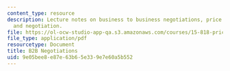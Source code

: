 ```yaml
---
content_type: resource
description: Lecture notes on business to business negotiations, price waterfall analysis,
  and negotiation.
file: https://ol-ocw-studio-app-qa.s3.amazonaws.com/courses/15-818-pricing-spring-2010/9e05bee8e87e63b65e339e7e60a5b552_MIT15_818S10_supp01.pdf
file_type: application/pdf
resourcetype: Document
title: B2B Negotiations
uid: 9e05bee8-e87e-63b6-5e33-9e7e60a5b552
---
```

